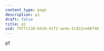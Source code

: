 ```yaml
---
content_type: page
description: p1
draft: false
title: p1
uid: 797fc130-6418-41f2-ae4a-5c822ce06746
---
```

p1